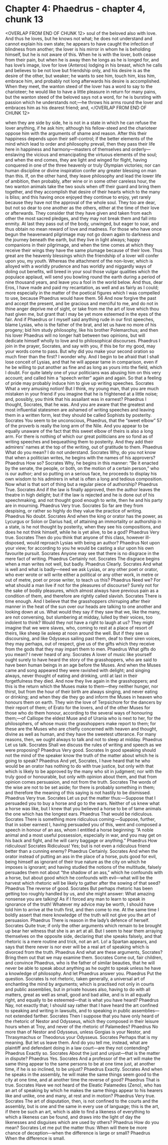 # Chapter 4: Phaedrus - chapter 4, chunk 13

<OVERLAP FROM END OF CHUNK 12>
soul of the beloved also with love. And thus he loves, but he knows not what; he does not understand and cannot explain his own state; he appears to have caught the infection of blindness from another; the lover is his mirror in whom he is beholding himself, but he is not aware of this. When he is with the lover, both cease from their pain, but when he is away then he longs as he is longed for, and has love’s image, love for love (Anteros) lodging in his breast, which he calls and believes to be not love but friendship only, and his desire is as the desire of the other, but weaker; he wants to see him, touch him, kiss him, embrace him, and probably not long afterwards his desire is accomplished. When they meet, the wanton steed of the lover has a word to say to the charioteer; he would like to have a little pleasure in return for many pains, but the wanton steed of the beloved says not a word, for he is bursting with passion which he understands not;⁠—he throws his arms round the lover and embraces him as his dearest friend; and,
</OVERLAP FROM END OF CHUNK 12>

when they are side by side, he is not in a state in which he can refuse the lover anything, if he ask him; although his fellow-steed and the charioteer oppose him with the arguments of shame and reason. After this their happiness depends upon their self-control; if the better elements of the mind which lead to order and philosophy prevail, then they pass their life here in happiness and harmony⁠—masters of themselves and orderly⁠—enslaving the vicious and emancipating the virtuous elements of the soul; and when the end comes, they are light and winged for flight, having conquered in one of the three heavenly or truly Olympian victories; nor can human discipline or divine inspiration confer any greater blessing on man than this. If, on the other hand, they leave philosophy and lead the lower life of ambition, then probably, after wine or in some other careless hour, the two wanton animals take the two souls when off their guard and bring them together, and they accomplish that desire of their hearts which to the many is bliss; and this having once enjoyed they continue to enjoy, yet rarely because they have not the approval of the whole soul. They too are dear, but not so dear to one another as the others, either at the time of their love or afterwards. They consider that they have given and taken from each other the most sacred pledges, and they may not break them and fall into enmity. At last they pass out of the body, unwinged, but eager to soar, and thus obtain no mean reward of love and madness. For those who have once begun the heavenward pilgrimage may not go down again to darkness and the journey beneath the earth, but they live in light always; happy companions in their pilgrimage, and when the time comes at which they receive their wings they have the same plumage because of their love. Thus great are the heavenly blessings which the friendship of a lover will confer upon you, my youth. Whereas the attachment of the non-lover, which is alloyed with a worldly prudence and has worldly and niggardly ways of doling out benefits, will breed in your soul those vulgar qualities which the populace applaud, will send you bowling round the earth during a period of nine thousand years, and leave you a fool in the world below. And thus, dear Eros, I have made and paid my recantation, as well and as fairly as I could; more especially in the matter of the poetical figures which I was compelled to use, because Phaedrus would have them. 56 And now forgive the past and accept the present, and be gracious and merciful to me, and do not in thine anger deprive me of sight, or take from me the art of love which thou hast given me, but grant that I may be yet more esteemed in the eyes of the fair. And if Phaedrus or I myself said anything rude in our first speeches, blame Lysias, who is the father of the brat, and let us have no more of his progeny; bid him study philosophy, like his brother Polemarchus; and then his lover Phaedrus will no longer halt between two opinions, but will dedicate himself wholly to love and to philosophical discourses. Phaedrus I join in the prayer, Socrates, and say with you, if this be for my good, may your words come to pass. But why did you make your second oration so much finer than the first? I wonder why. And I begin to be afraid that I shall lose conceit of Lysias, and that he will appear tame in comparison, even if he be willing to put another as fine and as long as yours into the field, which I doubt. For quite lately one of your politicians was abusing him on this very account; and called him a “speech writer” again and again. So that a feeling of pride may probably induce him to give up writing speeches. Socrates What a very amusing notion! But I think, my young man, that you are much mistaken in your friend if you imagine that he is frightened at a little noise; and, possibly, you think that his assailant was in earnest? Phaedrus I thought, Socrates, that he was. And you are aware that the greatest and most influential statesmen are ashamed of writing speeches and leaving them in a written form, lest they should be called Sophists by posterity. Socrates You seem to be unconscious, Phaedrus, that the “sweet elbow” 57 of the proverb is really the long arm of the Nile. And you appear to be equally unaware of the fact that this sweet elbow of theirs is also a long arm. For there is nothing of which our great politicians are so fond as of writing speeches and bequeathing them to posterity. And they add their admirers’ names at the top of the writing, out of gratitude to them. Phaedrus What do you mean? I do not understand. Socrates Why, do you not know that when a politician writes, he begins with the names of his approvers? Phaedrus How so? Socrates Why, he begins in this manner: “Be it enacted by the senate, the people, or both, on the motion of a certain person,” who is our author; and so putting on a serious face, he proceeds to display his own wisdom to his admirers in what is often a long and tedious composition. Now what is that sort of thing but a regular piece of authorship? Phaedrus True. Socrates And if the law is finally approved, then the author leaves the theatre in high delight; but if the law is rejected and he is done out of his speechmaking, and not thought good enough to write, then he and his party are in mourning. Phaedrus Very true. Socrates So far are they from despising, or rather so highly do they value the practice of writing. Phaedrus No doubt. Socrates And when the king or orator has the power, as Lycurgus or Solon or Darius had, of attaining an immortality or authorship in a state, is he not thought by posterity, when they see his compositions, and does he not think himself, while he is yet alive, to be a god? Phaedrus Very true. Socrates Then do you think that anyone of this class, however ill-disposed, would reproach Lysias with being an author? Phaedrus Not upon your view; for according to you he would be casting a slur upon his own favourite pursuit. Socrates Anyone may see that there is no disgrace in the mere fact of writing. Phaedrus Certainly not. Socrates The disgrace begins when a man writes not well, but badly. Phaedrus Clearly. Socrates And what is well and what is badly⁠—need we ask Lysias, or any other poet or orator, who ever wrote or will write either a political or any other work, in metre or out of metre, poet or prose writer, to teach us this? Phaedrus Need we? For what should a man live if not for the pleasures of discourse? Surely not for the sake of bodily pleasures, which almost always have previous pain as a condition of them, and therefore are rightly called slavish. Socrates There is time enough. And I believe that the grasshoppers chirruping after their manner in the heat of the sun over our heads are talking to one another and looking down at us. What would they say if they saw that we, like the many, are not conversing, but slumbering at midday, lulled by their voices, too indolent to think? Would they not have a right to laugh at us? They might imagine that we were slaves, who, coming to rest at a place of resort of theirs, like sheep lie asleep at noon around the well. But if they see us discoursing, and like Odysseus sailing past them, deaf to their siren voices, they may perhaps, out of respect, give us of the gifts which they receive from the gods that they may impart them to men. Phaedrus What gifts do you mean? I never heard of any. Socrates A lover of music like yourself ought surely to have heard the story of the grasshoppers, who are said to have been human beings in an age before the Muses. And when the Muses came and song appeared they were ravished with delight; and singing always, never thought of eating and drinking, until at last in their forgetfulness they died. And now they live again in the grasshoppers; and this is the return which the Muses make to them⁠—they neither hunger, nor thirst, but from the hour of their birth are always singing, and never eating or drinking; and when they die they go and inform the Muses in heaven who honours them on earth. They win the love of Terpsichore for the dancers by their report of them; of Erato for the lovers, and of the other Muses for those who do them honour, according to the several ways of honouring them;⁠—of Calliope the eldest Muse and of Urania who is next to her, for the philosophers, of whose music the grasshoppers make report to them; for these are the Muses who are chiefly concerned with heaven and thought, divine as well as human, and they have the sweetest utterance. For many reasons, then, we ought always to talk and not to sleep at midday. Phaedrus Let us talk. Socrates Shall we discuss the rules of writing and speech as we were proposing? Phaedrus Very good. Socrates In good speaking should not the mind of the speaker know the truth of the matter about which he is going to speak? Phaedrus And yet, Socrates, I have heard that he who would be an orator has nothing to do with true justice, but only with that which is likely to be approved by the many who sit in judgment; nor with the truly good or honourable, but only with opinion about them, and that from opinion comes persuasion, and not from the truth. Socrates The words of the wise are not to be set aside; for there is probably something in them; and therefore the meaning of this saying is not hastily to be dismissed. Phaedrus Very true. Socrates Let us put the matter thus:⁠—Suppose that I persuaded you to buy a horse and go to the wars. Neither of us knew what a horse was like, but I knew that you believed a horse to be of tame animals the one which has the longest ears. Phaedrus That would be ridiculous. Socrates There is something more ridiculous coming:⁠—Suppose, further, that in sober earnest I, having persuaded you of this, went and composed a speech in honour of an ass, whom I entitled a horse beginning: “A noble animal and a most useful possession, especially in war, and you may get on his back and fight, and he will carry baggage or anything.” Phaedrus How ridiculous! Socrates Ridiculous! Yes; but is not even a ridiculous friend better than a cunning enemy? Phaedrus Certainly. Socrates And when the orator instead of putting an ass in the place of a horse, puts good for evil, being himself as ignorant of their true nature as the city on which he imposes is ignorant; and having studied the notions of the multitude, falsely persuades them not about “the shadow of an ass,” which he confounds with a horse, but about good which he confounds with evil⁠—what will be the harvest which rhetoric will be likely to gather after the sowing of that seed? Phaedrus The reverse of good. Socrates But perhaps rhetoric has been getting too roughly handled by us, and she might answer: What amazing nonsense you are talking! As if I forced any man to learn to speak in ignorance of the truth! Whatever my advice may be worth, I should have told him to arrive at the truth first, and then come to me. At the same time I boldly assert that mere knowledge of the truth will not give you the art of persuasion. Phaedrus There is reason in the lady’s defence of herself. Socrates Quite true; if only the other arguments which remain to be brought up bear her witness that she is an art at all. But I seem to hear them arraying themselves on the opposite side, declaring that she speaks falsely, and that rhetoric is a mere routine and trick, not an art. Lo! a Spartan appears, and says that there never is nor ever will be a real art of speaking which is divorced from the truth. Phaedrus And what are these arguments, Socrates? Bring them out that we may examine them. Socrates Come out, fair children, and convince Phaedrus, who is the father of similar beauties, that he will never be able to speak about anything as he ought to speak unless he have a knowledge of philosophy. And let Phaedrus answer you. Phaedrus Put the question. Socrates Is not rhetoric, taken generally, a universal art of enchanting the mind by arguments; which is practised not only in courts and public assemblies, but in private houses also, having to do with all matters, great as well as small, good and bad alike, and is in all equally right, and equally to be esteemed⁠—that is what you have heard? Phaedrus Nay, not exactly that; I should say rather that I have heard the art confined to speaking and writing in lawsuits, and to speaking in public assemblies⁠—not extended farther. Socrates Then I suppose that you have only heard of the rhetoric of Nestor and Odysseus, which they composed in their leisure hours when at Troy, and never of the rhetoric of Palamedes? Phaedrus No more than of Nestor and Odysseus, unless Gorgias is your Nestor, and Thrasymachus or Theodorus your Odysseus. Socrates Perhaps that is my meaning. But let us leave them. And do you tell me, instead, what are plaintiff and defendant doing in a law court⁠—are they not contending? Phaedrus Exactly so. Socrates About the just and unjust⁠—that is the matter in dispute? Phaedrus Yes. Socrates And a professor of the art will make the same thing appear to the same persons to be at one time just, at another time, if he is so inclined, to be unjust? Phaedrus Exactly. Socrates And when he speaks in the assembly, he will make the same things seem good to the city at one time, and at another time the reverse of good? Phaedrus That is true. Socrates Have we not heard of the Eleatic Palamedes (Zeno), who has an art of speaking by which he makes the same things appear to his hearers like and unlike, one and many, at rest and in motion? Phaedrus Very true. Socrates The art of disputation, then, is not confined to the courts and the assembly, but is one and the same in every use of language; this is the art, if there be such an art, which is able to find a likeness of everything to which a likeness can be found, and draws into the light of day the likenesses and disguises which are used by others? Phaedrus How do you mean? Socrates Let me put the matter thus: When will there be more chance of deception⁠—when the difference is large or small? Phaedrus When the difference is small.